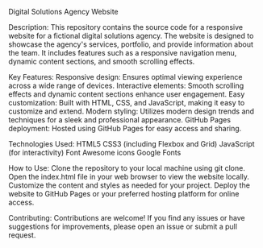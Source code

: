 Digital Solutions Agency Website

Description:
This repository contains the source code for a responsive website for a fictional digital solutions agency. The website is designed to showcase the agency's services, portfolio, and provide information about the team. It includes features such as a responsive navigation menu, dynamic content sections, and smooth scrolling effects.

Key Features:
Responsive design: Ensures optimal viewing experience across a wide range of devices.
Interactive elements: Smooth scrolling effects and dynamic content sections enhance user engagement.
Easy customization: Built with HTML, CSS, and JavaScript, making it easy to customize and extend.
Modern styling: Utilizes modern design trends and techniques for a sleek and professional appearance.
GitHub Pages deployment: Hosted using GitHub Pages for easy access and sharing.

Technologies Used:
HTML5
CSS3 (including Flexbox and Grid)
JavaScript (for interactivity)
Font Awesome icons
Google Fonts

How to Use:
Clone the repository to your local machine using git clone.
Open the index.html file in your web browser to view the website locally.
Customize the content and styles as needed for your project.
Deploy the website to GitHub Pages or your preferred hosting platform for online access.

Contributing:
Contributions are welcome! If you find any issues or have suggestions for improvements, please open an issue or submit a pull request.
